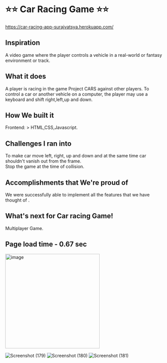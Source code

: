 
#                          ⭐⭐ Car Racing Game   ⭐⭐

https://car-racing-app-surajvatsya.herokuapp.com/

## Inspiration
 A video game where the player controls a vehicle in a real-world or fantasy environment or track.
 
## What it does
A player is racing in the game Project CARS against other players. To control a car or another vehicle on a computer, the player may use a keyboard and shift right,left,up and down.



##  How We built it
Frontend: > HTML,CSS,Javascript.<br>


## Challenges I ran into
To make car move left, right, up and down and at the same time car shouldn't vanish out from the frame.<br>
Stop the game at the time of collision. 


## Accomplishments that We're proud of
We were successfully able to implement all the features that we have thought of .


## What's next for Car racing Game!
Multiplayer Game.



## Page load time  - 0.67 sec
<img width="298" alt="image" src="https://user-images.githubusercontent.com/68156079/174448210-72f66895-2049-49e3-9a73-2eec54222c98.png"><br>

![Screenshot (179)](https://user-images.githubusercontent.com/68156079/174450044-98f281bf-3fb8-4db7-a5a3-c7b05f529f1d.png)
![Screenshot (180)](https://user-images.githubusercontent.com/68156079/174450048-1ace22dd-d4f7-4872-8bf6-42eed9eda2e1.png)
![Screenshot (181)](https://user-images.githubusercontent.com/68156079/174450051-adacab0d-99dc-410c-a1bd-8ed33937df19.png)
